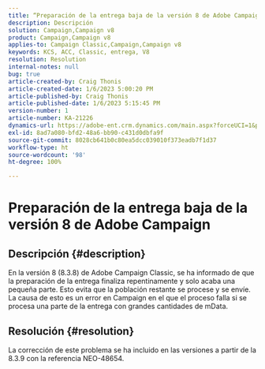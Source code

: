 ```yaml
---
title: “Preparación de la entrega baja de la versión 8 de Adobe Campaign”
description: Descripción
solution: Campaign,Campaign v8
product: Campaign,Campaign v8
applies-to: Campaign Classic,Campaign,Campaign v8
keywords: KCS, ACC, Classic, entrega, V8
resolution: Resolution
internal-notes: null
bug: true
article-created-by: Craig Thonis
article-created-date: 1/6/2023 5:00:20 PM
article-published-by: Craig Thonis
article-published-date: 1/6/2023 5:15:45 PM
version-number: 1
article-number: KA-21226
dynamics-url: https://adobe-ent.crm.dynamics.com/main.aspx?forceUCI=1&pagetype=entityrecord&etn=knowledgearticle&id=dea8e698-e38d-ed11-81ac-6045bd006149
exl-id: 8ad7a080-bfd2-48a6-bb90-c431d0dbfa9f
source-git-commit: 8028cb641b0c80ea5dcc039010f373eadb7f1d37
workflow-type: ht
source-wordcount: '98'
ht-degree: 100%

---
```


# Preparación de la entrega baja de la versión 8 de Adobe Campaign

## Descripción {#description}


En la versión 8 (8.3.8) de Adobe Campaign Classic, se ha informado de que la preparación de la entrega finaliza repentinamente y solo acaba una pequeña parte. Esto evita que la población restante se procese y se envíe. La causa de esto es un error en Campaign en el que el proceso falla si se procesa una parte de la entrega con grandes cantidades de mData.


## Resolución {#resolution}


La corrección de este problema se ha incluido en las versiones a partir de la 8.3.9 con la referencia NEO-48654.
